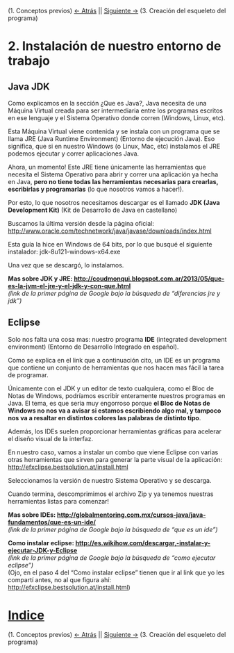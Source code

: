 (1. Conceptos previos) [<- Atrás](1-conceptos-previos.md) || [Siguiente ->](3-creacion-programa.md) (3. Creación del esqueleto del programa)  
# 2. Instalación de nuestro entorno de trabajo
## Java JDK

 Como explicamos en la sección ¿Que es Java?, Java necesita de una Máquina Virtual creada para ser intermediaria entre los programas escritos en ese lenguaje y el Sistema Operativo donde corren (Windows, Linux, etc). 

 Esta Máquina Virtual viene contenida y se instala con un programa que se llama JRE (Java Runtime Environment) (Entorno de ejecución Java). Eso significa, que si en nuestro Windows (o Linux, Mac, etc) instalamos el JRE podemos ejecutar y correr aplicaciones Java.

 Ahora, un momento! Este JRE tiene únicamente las herramientas que necesita el Sistema Operativo para abrir y correr una aplicación ya hecha en Java, **pero no tiene todas las herramientas necesarias para crearlas, escribirlas y programarlas** (lo que nosotros vamos a hacer!).

 Por esto, lo que nosotros necesitamos descargar es el llamado **JDK (Java Development Kit)** (Kit de Desarrollo de Java en castellano)

Buscamos la última versión desde la página oficial:
http://www.oracle.com/technetwork/java/javase/downloads/index.html

 Esta guía la hice en Windows de 64 bits, por lo que busqué el siguiente instalador:
jdk-8u121-windows-x64.exe

 Una vez que se descargó, lo instalamos.

**Mas sobre JDK y JRE: http://coudmonqui.blogspot.com.ar/2013/05/que-es-la-jvm-el-jre-y-el-jdk-y-con-que.html**  
*(link de la primer página de Google bajo la búsqueda de “diferencias jre y jdk”)*

## Eclipse

 Solo nos falta una cosa mas: nuestro programa **IDE** (integrated development environment) (Entorno de Desarrollo Integrado en español).

 Como se explica en el link que a continuación cito, un IDE es un programa que contiene un conjunto de herramientas que nos hacen mas fácil la tarea de programar. 

 Únicamente con el JDK y un editor de texto cualquiera, como el Bloc de Notas de Windows, podríamos escribir enteramente nuestros programas en Java. El tema, es que sería muy engorroso porque **el Bloc de Notas de Windows no nos va a avisar si estamos escribiendo algo mal, y tampoco nos va a resaltar en distintos colores las palabras de distinto tipo**.

 Además, los IDEs suelen proporcionar herramientas gráficas para acelerar el diseño visual de la interfaz.

 En nuestro caso, vamos a instalar un combo que viene Eclipse con varias otras herramientas que sirven para generar la parte visual de la aplicación:
http://efxclipse.bestsolution.at/install.html

 Seleccionamos la versión de nuestro Sistema Operativo y se descarga. 

 Cuando termina, descomprimimos el archivo Zip y ya tenemos nuestras herramientas listas para comenzar!

**Mas sobre IDEs: http://globalmentoring.com.mx/cursos-java/java-fundamentos/que-es-un-ide/**  
*(link de la primer página de Google bajo la búsqueda de “que es un ide”)*

**Como instalar eclipse: http://es.wikihow.com/descargar,-instalar-y-ejecutar-JDK-y-Eclipse**  
*(link de la primer página de Google bajo la búsqueda de “como ejecutar eclipse”)*  
(Ojo, en el paso 4 del “Como instalar eclipse” tienen que ir al link que yo les compartí antes, no al que figura ahí: http://efxclipse.bestsolution.at/install.html)  

# [Indice](../README.md#indice)  
(1. Conceptos previos) [<- Atrás](1-conceptos-previos.md) || [Siguiente ->](3-creacion-programa.md) (3. Creación del esqueleto del programa)  
